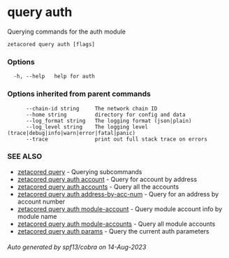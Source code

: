 # query auth

Querying commands for the auth module

```
zetacored query auth [flags]
```

### Options

```
  -h, --help   help for auth
```

### Options inherited from parent commands

```
      --chain-id string     The network chain ID
      --home string         directory for config and data 
      --log_format string   The logging format (json|plain) 
      --log_level string    The logging level (trace|debug|info|warn|error|fatal|panic) 
      --trace               print out full stack trace on errors
```

### SEE ALSO

* [zetacored query](zetacored_query.md)	 - Querying subcommands
* [zetacored query auth account](zetacored_query_auth_account.md)	 - Query for account by address
* [zetacored query auth accounts](zetacored_query_auth_accounts.md)	 - Query all the accounts
* [zetacored query auth address-by-acc-num](zetacored_query_auth_address-by-acc-num.md)	 - Query for an address by account number
* [zetacored query auth module-account](zetacored_query_auth_module-account.md)	 - Query module account info by module name
* [zetacored query auth module-accounts](zetacored_query_auth_module-accounts.md)	 - Query all module accounts
* [zetacored query auth params](zetacored_query_auth_params.md)	 - Query the current auth parameters

###### Auto generated by spf13/cobra on 14-Aug-2023
